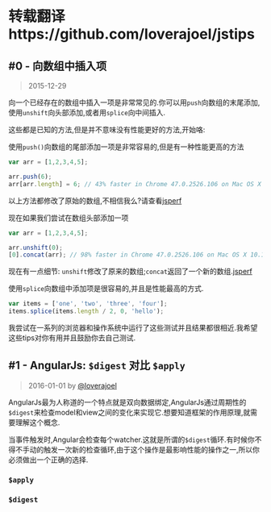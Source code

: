 # 转载翻译https://github.com/loverajoel/jstips 

## #0 - 向数组中插入项
> 2015-12-29

向一个已经存在的数组中插入一项是非常常见的.你可以用`push`向数组的末尾添加,使用`unshift`向头部添加,或者用`splice`向中间插入.

这些都是已知的方法,但是并不意味没有性能更好的方法,开始咯:

使用`push()`向数组的尾部添加一项是非常容易的,但是有一种性能更高的方法

```javascript
var arr = [1,2,3,4,5];

arr.push(6);
arr[arr.length] = 6; // 43% faster in Chrome 47.0.2526.106 on Mac OS X 10.11.1
```
以上方法都修改了原始的数组,不相信我么?请查看[jsperf](http://jsperf.com/push-item-inside-an-array)

现在如果我们尝试在数组头部添加一项

```javascript
var arr = [1,2,3,4,5];

arr.unshift(0);
[0].concat(arr); // 98% faster in Chrome 47.0.2526.106 on Mac OS X 10.11.1
```
现在有一点细节: `unshift`修改了原来的数组;`concat`返回了一个新的数组.[jsperf](http://jsperf.com/unshift-item-inside-an-array)

使用`splice`向数组中添加项是很容易的,并且是性能最高的方式.

```javascript
var items = ['one', 'two', 'three', 'four'];
items.splice(items.length / 2, 0, 'hello');
```

我尝试在一系列的浏览器和操作系统中运行了这些测试并且结果都很相近.我希望这些tips对你有用并且鼓励你去自己测试.

## #1 - AngularJs: `$digest` 对比 `$apply`

> 2016-01-01  by [@loverajoel](https://twitter.com/loverajoel)

AngularJs最为人称道的一个特点就是双向数据绑定,AngularJs通过周期性的`$digest`来检查model和view之间的变化来实现它.想要知道框架的作用原理,就需要理解这个概念.

当事件触发时,Angular会检查每个watcher.这就是所谓的`$digest`循环.有时候你不得不手动的触发一次新的检查循环,由于这个操作是最影响性能的操作之一,所以你必须做出一个正确的选择.

### `$apply`

### `$digest`
